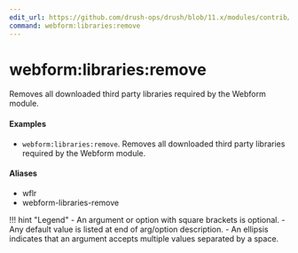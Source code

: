 ```yaml
---
edit_url: https://github.com/drush-ops/drush/blob/11.x/modules/contrib/webform/src/Commands/WebformCommands.php
command: webform:libraries:remove
---
```

# webform:libraries:remove

Removes all downloaded third party libraries required by the Webform module.

#### Examples

- <code>webform:libraries:remove</code>. Removes all downloaded third party libraries required by the Webform module.

#### Aliases

- wflr
- webform-libraries-remove

!!! hint "Legend"
    - An argument or option with square brackets is optional.
    - Any default value is listed at end of arg/option description.
    - An ellipsis indicates that an argument accepts multiple values separated by a space.